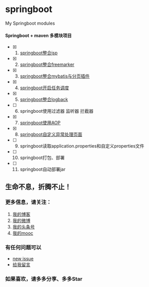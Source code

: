 # springboot
My Springboot modules

#### Springboot + maven 多模块项目

- [x]  1. [springboot整合jsp](https://github.com/zhangyd-c/springboot/tree/master/springboot-jsp)
- [x] 2. [springboot整合freemarker](https://github.com/zhangyd-c/springboot/tree/master/springboot-freemark)
- [x] 3. [springboot整合mybatis与分页插件](https://github.com/zhangyd-c/springboot/tree/master/springboot-mybatis)
- [x] 4. [springboot开启任务调度](https://github.com/zhangyd-c/springboot/tree/master/springboot-schedule)
- [x] 5. [springboot整合logback](https://github.com/zhangyd-c/springboot/tree/master/springboot-logback)
- [ ] 6. springboot使用过滤器 监听器 拦截器
- [x] 7. [springboot使用AOP](https://github.com/zhangyd-c/springboot/tree/master/springboot-aop)
- [x] 8. [springboot自定义异常处理页面](https://github.com/zhangyd-c/springboot/tree/master/springboot-errorpage)
- [ ] 9. springboot读取application.properties和自定义properties文件
- [ ] 10. springboot打包、部署
- [ ] 11. springboot自动部署jar

## 生命不息，折腾不止！
### 更多信息，请关注：
1. [我的博客](http://www.flyat.cc)
2. [我的微博](http://weibo.com/211230415)
3. [我的头条号](http://www.toutiao.com/c/user/3286958681/)
4. [我的mooc](http://www.imooc.com/u/1175248/articles)

### 有任何问题可以
- [new issue](https://github.com/zhangyd-c/springboot/issues)
- [给我留言](http://www.flyat.cc/guestbook)

### 如果喜欢，请多多分享、多多Star
